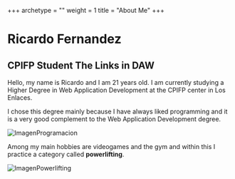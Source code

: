 +++
archetype = ""
weight = 1
title = "About Me"
+++

# Ricardo Fernandez

## CPIFP Student The Links in DAW

Hello, my name is Ricardo and I am 21 years old. I am currently studying a Higher Degree in Web Application Development at the CPIFP center in Los Enlaces.

I chose this degree mainly because I have always liked programming and it is a very good complement to the Web Application Development degree.

![ImagenProgramacion](/img/programacion.jpg "Tu imagen") 

Among my main hobbies are videogames and the gym and within this I practice a category called **powerlifting**.

![ImagenPowerlifting](/img/powerlifting.jpg "Tu imagen") 

